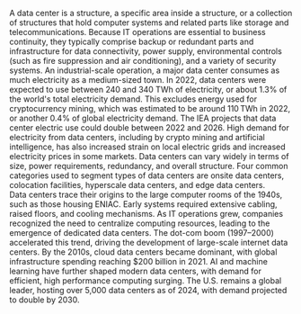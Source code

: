 A data center is a structure, a specific area inside a structure, or a collection of 
structures that hold computer systems and related parts like storage and 
telecommunications. 
Because IT operations are essential to business continuity, they typically comprise 
backup or redundant parts and infrastructure for data connectivity, power supply, 
environmental controls (such as fire suppression and air conditioning), and a variety 
of security systems. An industrial-scale operation, a major data center consumes as 
much electricity as a medium-sized town. In 2022, data centers were expected to use 
between 240 and 340 TWh of electricity, or about 1.3% of the world's total electricity 
demand. This excludes energy used for cryptocurrency mining, which was estimated 
to be around 110 TWh in 2022, or another 0.4% of global electricity demand. The IEA 
projects that data center electric use could double between 2022 and 2026. High 
demand for electricity from data centers, including by crypto mining and artificial 
intelligence, has also increased strain on local electric grids and increased electricity 
prices in some markets. 
Data centers can vary widely in terms of size, power requirements, redundancy, and 
overall structure. Four common categories used to segment types of data centers are 
onsite data centers, colocation facilities, hyperscale data centers, and edge data 
centers.  
Data centers trace their origins to the large computer rooms of the 1940s, such as 
those housing ENIAC. Early systems required extensive cabling, raised floors, and 
cooling mechanisms. As IT operations grew, companies recognized the need to 
centralize computing resources, leading to the emergence of dedicated data centers. 
The dot-com boom (1997–2000) accelerated this trend, driving the development of 
large-scale internet data centers. By the 2010s, cloud data centers became dominant, 
with global infrastructure spending reaching $200 billion in 2021. AI and machine 
learning have further shaped modern data centers, with demand for efficient, high
performance computing surging. The U.S. remains a global leader, hosting over 5,000 
data centers as of 2024, with demand projected to double by 2030.
